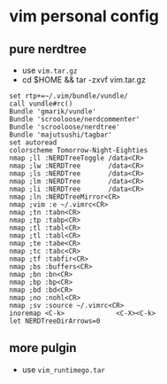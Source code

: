 # vim personal config

## pure nerdtree 
* use `vim.tar.gz`
* cd $HOME && tar -zxvf vim.tar.gz
```vim
set rtp+=~/.vim/bundle/vundle/
call vundle#rc()
Bundle 'gmarik/vundle'
Bundle 'scrooloose/nerdcommenter'
Bundle 'scrooloose/nerdtree'
Bundle 'majutsushi/tagbar'
set autoread
colorscheme Tomorrow-Night-Eighties
nmap ;ll :NERDTreeToggle /data<CR>
nmap ;lw :NERDTree       /data<CR>
nmap ;ls :NERDTree       /data<CR>
nmap ;lm :NERDTree       /data<CR>
nmap ;li :NERDTree       /data<CR>
nmap ;ln :NERDTreeMirror<CR>
nmap ;vim :e ~/.vimrc<CR>
nmap ;tn :tabn<CR>
nmap ;tp :tabp<CR>
nmap ;tl :tabl<CR>
nmap ;tl :tabl<CR>
nmap ;te :tabe<CR>
nmap ;tc :tabc<CR>
nmap ;tf :tabfir<CR>
nmap ;bs :buffers<CR>
nmap ;bn :bn<CR>
nmap ;bp :bp<CR>
nmap ;bd :bd<CR>
nmap ;no :nohl<CR>
nmap ;sv :source ~/.vimrc<CR>
inoremap <C-k>             <C-X><C-k>
let NERDTreeDirArrows=0
```

## more pulgin

* use `vim_runtimego.tar`
